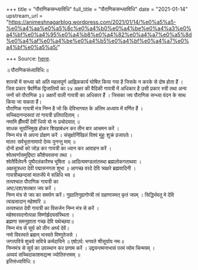 +++
title = "पौराणिकसन्ध्याविधि"
full_title = "पौराणिकसन्ध्याविधि"
date = "2021-01-14"
upstream_url = "https://animeshnagarblog.wordpress.com/2021/01/14/%e0%a5%a5-%e0%a4%aa%e0%a5%8c%e0%a4%b0%e0%a4%be%e0%a4%a3%e0%a4%bf%e0%a4%95%e0%a4%b8%e0%a4%82%e0%a4%a7%e0%a5%8d%e0%a4%af%e0%a4%be%e0%a4%b5%e0%a4%bf%e0%a4%a7%e0%a4%bf%e0%a5%a5/"

+++
Source: [here](https://animeshnagarblog.wordpress.com/2021/01/14/%e0%a5%a5-%e0%a4%aa%e0%a5%8c%e0%a4%b0%e0%a4%be%e0%a4%a3%e0%a4%bf%e0%a4%95%e0%a4%b8%e0%a4%82%e0%a4%a7%e0%a5%8d%e0%a4%af%e0%a4%be%e0%a4%b5%e0%a4%bf%e0%a4%a7%e0%a4%bf%e0%a5%a5/).

॥ पौराणिकसंध्याविधि:॥

शास्त्रों में सन्ध्या को अति महत्वपूर्ण आह्निककार्य घोषित किया गया है
जिसके न करके से दोष होता हैं । जिस प्रकार त्रैवर्णिक द्विजातियों का २४
अक्षर की वैदिकी गायत्री में अधिकार है उसी प्रकार स्त्री तथा अन्य जनों को
पौराणिक ३२ अक्षरों वाली गायत्री का अधिकार हैं । जिसका जप पौराणिक सन्ध्या
वंदन के साथ किया जा सकता हैं।  
पौराणिक गायत्री मंत्र निम्न है जो कि देविभागवत के अंतिम अध्याय में
वर्णित हैं ।  
सच्चिदानन्दरूपां तां गायत्री प्रतिपादिताम् ।  
नमामि ह्रीँमयीं देवीं धियो यो नः प्रचोदयात् ॥  
साधक सूर्याभिमुख होकर शिखाबंधन कर तीन बार आचमन करें ।  
निम्न मंत्र से अपना प्रोक्षण करें । संसृक्षोर्निखिलं विश्वं मुहुः शुक्रं
प्रजापतेः।  
मातरः सर्वभूतानामापो देव्यः पुनन्तु माम् ॥  
दोनों हाथों को जोड़ कर गायत्री का ध्यान कर आवाहन करें ।  
श्वेतवर्णासमुद्दिष्टा कौशेयवसना तथा ।  
श्वेतैर्विलेपनैः पुष्पैरलंकारैश्च भूषिता ॥ आदित्यमण्डलांतस्था
ब्रह्मलोकगताथवा ।  
अक्षसूत्रधरा देवी पद्मासनगता शुभा ॥ आगच्छ वरदे देवि त्र्यक्षरे
ब्रह्मवादिनी ।  
गायत्रीच्छन्दसां मातर्जपे मे सन्निधि भव ॥  
तत्पश्चात पौराणिक गायत्री का  
अष्ट/दश/शतबार जप करें ।  
निम्न मंत्र से जप का समर्पण करें। गुह्यातिगुह्यगोप्त्री त्वं
ग्रहाणास्मत् कृतं जपम् । सिद्धिर्भवतु मे देवि त्वत्प्रसादान् महेश्वरि
॥  
तत्पश्चात देवी गायत्री का विसर्जन निम्न मंत्र से करें ।  
महेश्वरवदनोत्पन्ना विष्णोर्हृदयसंस्थिता ।  
ब्रह्मणा समनुज्ञाता गच्छ देवि यथेच्छया॥  
निम्न मंत्र से सूर्य को तीन अर्घ्य देवें।  
नमो विवस्वते ब्रह्मन् भास्वते विष्णुतेजसे ।  
जगत्पवित्रे शुचये सवित्रे कर्मदायिने ॥ एषोऽर्घ: भगवते श्रीसूर्याय नमः॥  
निम्नमंत्र से सूर्य का उपस्थान कर प्रणाम करें । उद्वयन्तमनाभासं परमं
व्योम चिन्मयम् ।  
अव्ययं सच्चिदाकाशमद्यन्म ज्योतिरुत्तमम् ॥  
इतिसंध्याविधि:॥

